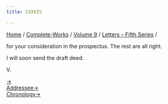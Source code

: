 ```yaml
---
title: CXXXIV

---
```



[Home](../../../index.htm) / [Complete-Works](../../complete_works.htm)
/ [Volume 9](../volume_9_contents.htm) / [Letters – Fifth
Series](letters_fifth_series_contents.htm) /


for your consideration in the prospectus. The rest are all right.

I will soon send the draft deed.

V.

[→](135_margot.htm)  
[Addressee→](../../volume_5/epistles_first_series/102_swarup.htm)  
[Chronology→](135_margot.htm)


